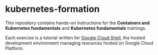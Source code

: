 # kubernetes-formation

This repository contains hands-on instructions for the **Containers and Kubernetes fundamentals** and **Kubernetes fundamentals** trainings.

Each exercise is a tutorial written for [Google Cloud Shell](https://cloud.google.com/shell/docs/), the hosted
development environment managing resources hosted on Google Cloud Platform.
 